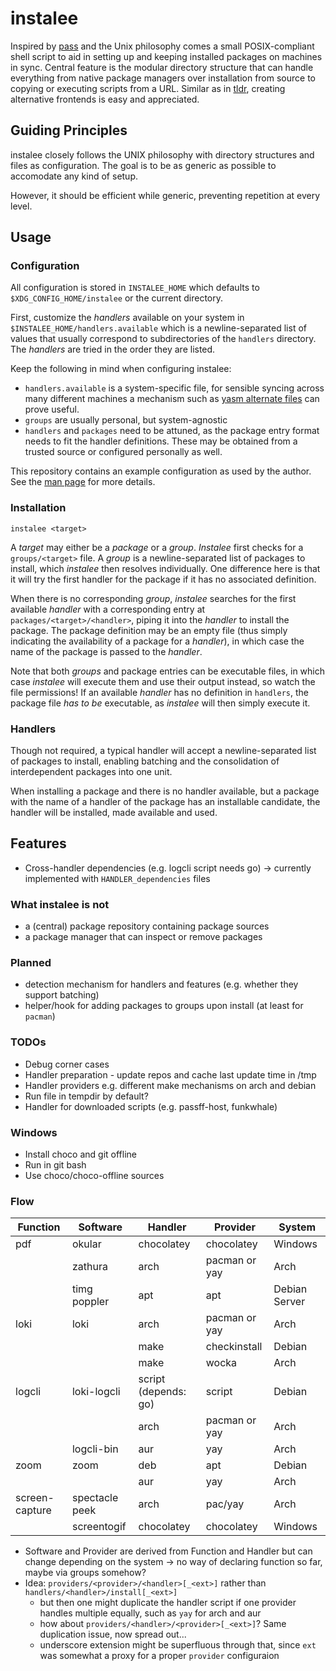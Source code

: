 # instalee

Inspired by [pass](passwordstore.org "The standard Unix password manager")
and the Unix philosophy 
comes a small POSIX-compliant shell script
to aid in setting up and keeping installed packages on machines in sync.
Central feature is the modular directory structure 
that can handle everything from native package managers 
over installation from source
to copying or executing scripts from a URL.
Similar as in [tldr](https://github.com/tldr-pages/tldr),
creating alternative frontends is easy and appreciated.

## Guiding Principles

instalee closely follows the UNIX philosophy with directory structures and files as configuration.
The goal is to be as generic as possible to accomodate any kind of setup.

However, it should be efficient while generic,
preventing repetition at every level.

## Usage

### Configuration

All configuration is stored in `INSTALEE_HOME` 
which defaults to `$XDG_CONFIG_HOME/instalee`
or the current directory.

First, customize the _handlers_ available on your system 
in `$INSTALEE_HOME/handlers.available`
which is a newline-separated list of values 
that usually correspond to subdirectories of the `handlers` directory.
The _handlers_ are tried in the order they are listed.

Keep the following in mind when configuring instalee:
- `handlers.available` is a system-specific file,
  for sensible syncing across many different machines
  a mechanism such as [yasm alternate files](https://yadm.io/docs/alternates)
  can prove useful.
- `groups` are usually personal, but system-agnostic
- `handlers` and `packages` need to be attuned,
  as the package entry format needs to fit the handler definitions.
  These may be obtained from a trusted source
  or configured personally as well.

This repository contains an example configuration
as used by the author.
See the [man page](instalee.1) for more details.

### Installation

`instalee <target>`

A _target_ may either be a _package_ or a _group_.
*Instalee* first checks for a `groups/<target>` file.
A _group_ is a newline-separated list of packages to install,
which *instalee* then resolves individually.
One difference here is that it will try the first handler for the package
if it has no associated definition.

When there is no corresponding _group_,
*instalee* searches for the first available _handler_
with a corresponding entry at `packages/<target>/<handler>`,
piping it into the _handler_ to install the package.
The package definition may be an empty file
(thus simply indicating the availability of a package for a _handler_),
in which case the name of the package is passed to the _handler_.

Note that both _groups_ and package entries can be executable files,
in which case *instalee* will execute them and use their output instead,
so watch the file permissions!
If an available _handler_ has no definition in `handlers`,
the package file _has to be_ executable,
as *instalee* will then simply execute it.

### Handlers

Though not required,
a typical handler will accept 
a newline-separated list of packages to install,
enabling batching and the consolidation of interdependent packages into one unit.

When installing a package and there is no handler available,
but a package with the name of a handler of the package has an installable candidate,
the handler will be installed, made available and used.

## Features 
- Cross-handler dependencies (e.g. logcli script needs go)
  -> currently implemented with `HANDLER_dependencies` files

### What instalee is not
- a (central) package repository containing package sources
- a package manager that can inspect or remove packages

### Planned
- detection mechanism for handlers and features
  (e.g. whether they support batching)
- helper/hook for adding packages to groups upon install
  (at least for `pacman`)

### TODOs
- Debug corner cases
- Handler preparation - update repos and cache last update time in /tmp
- Handler providers e.g. different make mechanisms on arch and debian
- Run file in tempdir by default?
- Handler for downloaded scripts (e.g. passff-host, funkwhale)

### Windows
- Install choco and git offline
- Run in git bash
- Use choco/choco-offline sources

### Flow
| Function       | Software       | Handler              | Provider      | System        |
|----------------|----------------|----------------------|---------------|---------------|
| pdf            | okular         | chocolatey           | chocolatey    | Windows       |
|                | zathura        | arch                 | pacman or yay | Arch          |
|                | timg poppler   | apt                  | apt           | Debian Server |
| loki           | loki           | arch                 | pacman or yay | Arch          |
|                |                | make                 | checkinstall  | Debian        |
|                |                | make                 | wocka         | Arch          |
| logcli         | loki-logcli    | script (depends: go) | script        | Debian        |
|                |                | arch                 | pacman or yay | Arch          |
|                | logcli-bin     | aur                  | yay           | Arch          |
| zoom           | zoom           | deb                  | apt           | Debian        |
|                |                | aur                  | yay           | Arch          |
| screen-capture | spectacle peek | arch                 | pac/yay       | Arch          |
|                | screentogif    | chocolatey           | chocolatey    | Windows       |

- Software and Provider are derived from Function and Handler but can change depending on the system
  -> no way of declaring function so far, maybe via groups somehow?
- Idea: `providers/<provider>/<handler>[_<ext>]` rather than `handlers/<handler>/install[_<ext>]`
  + but then one might duplicate the handler script if one provider handles multiple equally,
    such as `yay` for arch and aur
  + how about `providers/<handler>/<provider>[_<ext>]`? 
    Same duplication issue, now spread out...
  + underscore extension might be superfluous through that, since `ext` was somewhat a proxy for a proper `provider` configuraion
